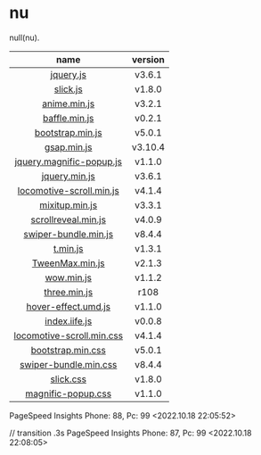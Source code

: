 # nu
null(nu).

| name | version |
|:---:|:---:|
|[jquery.js](https://cdnjs.cloudflare.com/ajax/libs/jquery/3.6.1/jquery.js) |v3.6.1 |
|[slick.js](http://kenwheeler.github.io) |v1.8.0 |
|[anime.min.js](https://cdnjs.cloudflare.com/ajax/libs/animejs/3.2.1/anime.min.js) |v3.2.1 |
|[baffle.min.js](https://cdnjs.cloudflare.com/ajax/libs/baffle.js/0.2.1/baffle.min.js) |v0.2.1 |
|[bootstrap.min.js](https://cdnjs.cloudflare.com/ajax/libs/bootstrap/5.0.1/js/bootstrap.min.js) |v5.0.1 |
|[gsap.min.js](https://cdnjs.cloudflare.com/ajax/libs/gsap/3.10.4/gsap.min.js) |v3.10.4 |
|[jquery.magnific-popup.js](https://cdnjs.cloudflare.com/ajax/libs/magnific-popup.js/1.1.0/jquery.magnific-popup.min.js) |v1.1.0 |
|[jquery.min.js](https://cdnjs.cloudflare.com/ajax/libs/jquery/3.6.1/jquery.min.js) |v3.6.1 |
|[locomotive-scroll.min.js](https://cdn.jsdelivr.net/npm/locomotive-scroll@4.1.4/dist/locomotive-scroll.min.js) |v4.1.4 |
|[mixitup.min.js](https://cdnjs.cloudflare.com/ajax/libs/mixitup/3.3.1/mixitup.min.js) |v3.3.1 |
|[scrollreveal.min.js](https://cdnjs.cloudflare.com/ajax/libs/scrollReveal.js/4.0.9/scrollreveal.min.js) |v4.0.9 |
|[swiper-bundle.min.js](https://cdnjs.cloudflare.com/ajax/libs/Swiper/8.4.4/swiper-bundle.min.js) |v8.4.4 |
|[t.min.js](https://mn.tn) |v1.3.1 |
|[TweenMax.min.js](https://cdnjs.cloudflare.com/ajax/libs/gsap/2.1.3/TweenMax.min.js) |v2.1.3 |
|[wow.min.js](https://cdnjs.cloudflare.com/ajax/libs/wow/1.1.2/wow.min.js) |v1.1.2 |
|[three.min.js](https://cdnjs.cloudflare.com/ajax/libs/three.js/108/three.min.js) |r108 |
|[hover-effect.umd.js](https://cdn.jsdelivr.net/npm/hover-effect@1.1.0/dist/hover-effect.umd.js) |v1.1.0 |
|[index.iife.js](https://cdn.jsdelivr.net/npm/circular-revealer@0.0.8/dist/index.iife.js) |v0.0.8 |
|[locomotive-scroll.min.css](https://cdn.jsdelivr.net/npm/locomotive-scroll@4.1.4/dist/locomotive-scroll.min.css)|v4.1.4 |
|[bootstrap.min.css](https://cdnjs.cloudflare.com/ajax/libs/bootstrap/5.0.1/css/bootstrap.min.css) |v5.0.1 |
|[swiper-bundle.min.css](https://cdnjs.cloudflare.com/ajax/libs/Swiper/8.4.4/swiper-bundle.css) |v8.4.4 |
|[slick.css](http://kenwheeler.github.io) |v1.8.0 |
|[magnific-popup.css](https://cdnjs.cloudflare.com/ajax/libs/magnific-popup.js/1.1.0/magnific-popup.css) |v1.1.0 |

PageSpeed Insights
Phone: 88, Pc: 99
<2022.10.18 22:05:52>

// transition .3s
PageSpeed Insights
Phone: 87, Pc: 99
<2022.10.18 22:08:05>